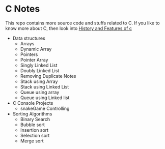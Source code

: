 # C Notes
This repo contains more source code and stuffs related to C. If you like to know more about C, then  look into [History and Features of c](https://github.com/sakthivelan21/problem-solving/blob/main/c-notes/history-of-c.md)
	
+ Data structures  
	+ Arrays
	+ Dynamic Array
	+ Pointers
	+ Pointer Array
	+ Singly Linked List
	+ Doubly Linked List
	+ Removing Duplicate Notes
	+ Stack using Array
	+ Stack using Linked List
	+ Queue using array
	+ Queue using Linked list
+ C Console Projects
	+ snakeGame Controlling
+ Sorting Algorithms
	+ Binary Search
	+ Bubble sort
	+ Insertion sort
	+ Selection sort
	+ Merge sort
